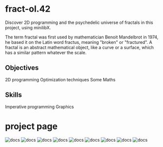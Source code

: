 # fract-ol.42
Discover 2D programming and the psychedelic universe of fractals in this project, using minilibX.

The term fractal was first used by mathematician Benoit Mandelbrot in 1974,
he based it on the Latin word fractus, meaning "broken" or "fractured".
A fractal is an abstract mathematical object, like a curve or a surface, which has a similar pattern whatever the scale.


## Objectives
2D programming
Optimization techniques
Some Maths

## Skills
Imperative programming
Graphics


# project page
![docs](asset/1.png)
![docs](asset/2.png)
![docs](asset/3.png)
![docs](asset/4.png)
![docs](asset/5.png)
![docs](asset/6.png)
![docs](asset/7.png)
![docs](asset/8.png)
![docs](asset/9.png)

